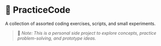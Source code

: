 # 🧪 PracticeCode

A collection of assorted coding exercises, scripts, and small experiments.

> 🧠 _Note: This is a personal side project to explore concepts, practice problem-solving, and prototype ideas._
